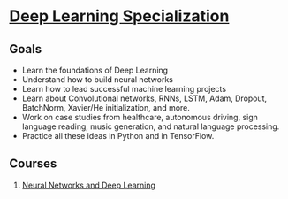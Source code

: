 # [Deep Learning Specialization](https://www.coursera.org/specializations/deep-learning)

## Goals
- Learn the foundations of Deep Learning
- Understand how to build neural networks
- Learn how to lead successful machine learning projects
- Learn about Convolutional networks, RNNs, LSTM, Adam, Dropout, BatchNorm, Xavier/He initialization, and more.
- Work on case studies from healthcare, autonomous driving, sign language reading, music generation, and natural language processing.
- Practice all these ideas in Python and in TensorFlow.

## Courses
1. [Neural Networks and Deep Learning](https://github.com/andersy005/deep-learning-specialization/tree/master/01-Neural-Networks-and-Deep-Learning)
